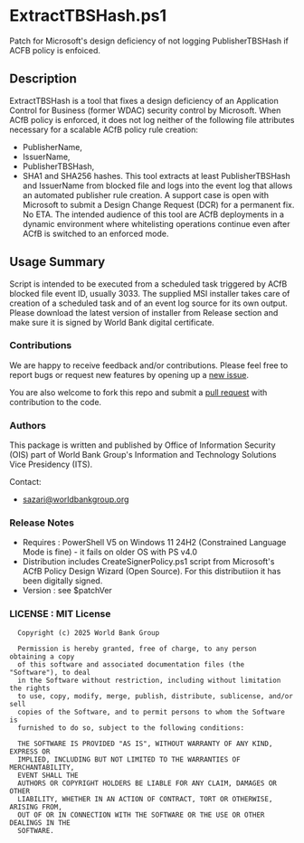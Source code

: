 # ExtractTBSHash.ps1
   Patch for Microsoft's design deficiency of not logging PublisherTBSHash if ACFB policy is enfoiced.

## Description
   ExtractTBSHash is a tool that fixes a design deficiency of an Application Control for Business (former WDAC)
   security control by Microsoft. When ACfB policy is enforced, it does not log neither of the following file
   attributes necessary for a scalable ACfB policy rule creation:
   - PublisherName, 
   - IssuerName, 
   - PublisherTBSHash, 
   - SHA1 and SHA256 hashes.
   This tool extracts at least PublisherTBSHash and IssuerName from blocked file and logs into the event log that allows an automated publisher rule creation.
   A support case is open with Microsoft to submit a Design Change Request (DCR) for a permanent fix. No ETA.
   The intended audience of this tool are ACfB deployments in a dynamic environment where whitelisting operations continue even after ACfB is switched to an enforced mode.

## Usage Summary
   Script is intended to be executed from a scheduled task triggered by ACfB blocked file event ID, usually 3033.
   The supplied MSI installer takes care of creation of a scheduled task and of an event log source for its own output.
   Please download the latest version of installer from Release section and make sure it is signed by World Bank digital certificate. 

### Contributions
We are happy to receive feedback and/or contributions. Please feel free to report bugs or request new features by opening up a 
[new issue](https://github.com/worldbank/ExtractTBSHash/issues).

You are also welcome to fork this repo and submit a
[pull request](https://github.com/worldbank/ExtractTBSHash/pulls)
with contribution to the code.

### Authors
This package is written and published by Office of Information Security (OIS) part of World Bank Group's Information and Technology Solutions Vice Presidency (ITS).

Contact:
- sazari@worldbankgroup.org

### Release Notes
   - Requires  : PowerShell V5 on Windows 11 24H2 (Constrained Language Mode is fine) - it fails on older OS with PS v4.0
   - Distribution includes CreateSignerPolicy.ps1 script from Microsoft's ACfB Policy Design Wizard (Open Source). For this distributiion it has been digitally signed.
   - Version   : see $patchVer

### LICENSE : MIT License
      Copyright (c) 2025 World Bank Group

      Permission is hereby granted, free of charge, to any person obtaining a copy
      of this software and associated documentation files (the "Software"), to deal
      in the Software without restriction, including without limitation the rights
      to use, copy, modify, merge, publish, distribute, sublicense, and/or sell
      copies of the Software, and to permit persons to whom the Software is
      furnished to do so, subject to the following conditions:

      THE SOFTWARE IS PROVIDED "AS IS", WITHOUT WARRANTY OF ANY KIND, EXPRESS OR
      IMPLIED, INCLUDING BUT NOT LIMITED TO THE WARRANTIES OF MERCHANTABILITY,
      EVENT SHALL THE
      AUTHORS OR COPYRIGHT HOLDERS BE LIABLE FOR ANY CLAIM, DAMAGES OR OTHER
      LIABILITY, WHETHER IN AN ACTION OF CONTRACT, TORT OR OTHERWISE, ARISING FROM,
      OUT OF OR IN CONNECTION WITH THE SOFTWARE OR THE USE OR OTHER DEALINGS IN THE
      SOFTWARE.

